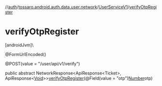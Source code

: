 //[auth](../../../index.md)/[tossaro.android.auth.data.user.network](../index.md)/[UserServiceV1](index.md)/[verifyOtpRegister](verify-otp-register.md)

# verifyOtpRegister

[androidJvm]\

@FormUrlEncoded()

@POST(value = &quot;/user/api/v1/verify&quot;)

public abstract NetworkResponse&lt;ApiResponse&lt;Ticket&gt;, ApiResponse&lt;[Void](https://developer.android.com/reference/kotlin/java/lang/Void.html)&gt;&gt;[verifyOtpRegister](verify-otp-register.md)(@Field(value = &quot;otp&quot;)[Number](https://developer.android.com/reference/kotlin/java/lang/Number.html)otp)
